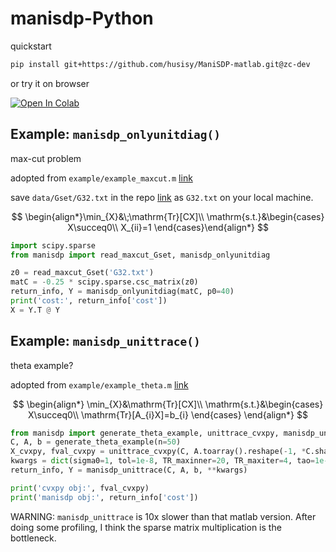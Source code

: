 # manisdp-Python

quickstart

```bash
pip install git+https://github.com/husisy/ManiSDP-matlab.git@zc-dev
```

or try it on browser

<a target="_blank" href="https://colab.research.google.com/github/husisy/ManiSDP-matlab/blob/zc-dev/example_python/draft01.ipynb">
  <img src="https://colab.research.google.com/assets/colab-badge.svg" alt="Open In Colab"/>
</a>

## Example: `manisdp_onlyunitdiag()`

max-cut problem

adopted from `example/example_maxcut.m` [link](https://github.com/wangjie212/ManiSDP-matlab/blob/main/example/example_maxcut.m)

save `data/Gset/G32.txt` in the repo [link](https://github.com/wangjie212/ManiSDP-matlab/blob/main/data/Gset/G32.txt) as `G32.txt` on your local machine.

$$ \begin{align*}\min_{X}&\;\mathrm{Tr}[CX]\\
\mathrm{s.t.}&\begin{cases}
X\succeq0\\
X_{ii}=1
\end{cases}\end{align*} $$

```python
import scipy.sparse
from manisdp import read_maxcut_Gset, manisdp_onlyunitdiag

z0 = read_maxcut_Gset('G32.txt')
matC = -0.25 * scipy.sparse.csc_matrix(z0)
return_info, Y = manisdp_onlyunitdiag(matC, p0=40)
print('cost:', return_info['cost'])
X = Y.T @ Y
```

## Example: `manisdp_unittrace()`

theta example?

adopted from `example/example_theta.m` [link](https://github.com/wangjie212/ManiSDP-matlab/blob/main/example/example_theta.m)

$$ \begin{align*} \min_{X}&\mathrm{Tr}[CX]\\
\mathrm{s.t.}&\begin{cases}
X\succeq0\\
\mathrm{Tr}[A_{i}X]=b_{i}
\end{cases} \end{align*} $$

```Python
from manisdp import generate_theta_example, unittrace_cvxpy, manisdp_unittrace
C, A, b = generate_theta_example(n=50)
X_cvxpy, fval_cvxpy = unittrace_cvxpy(C, A.toarray().reshape(-1, *C.shape), b)
kwargs = dict(sigma0=1, tol=1e-8, TR_maxinner=20, TR_maxiter=4, tao=1e-3, theta=1e-2, delta=10, line_search=True, alpha=0.01)
return_info, Y = manisdp_unittrace(C, A, b, **kwargs)

print('cvxpy obj:', fval_cvxpy)
print('manisdp obj:', return_info['cost'])
```

WARNING: `manisdp_unittrace` is 10x slower than that matlab version. After doing some profiling, I think the sparse matrix multiplication is the bottleneck.

